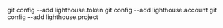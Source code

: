git config --add lighthouse.token <YOUR TOKEN HERE>
git config --add lighthouse.account <YOUR ACCOUNT HERE>
git config --add lighthouse.project <YOUR LIGHTHOUSE PROJECT ID HERE>